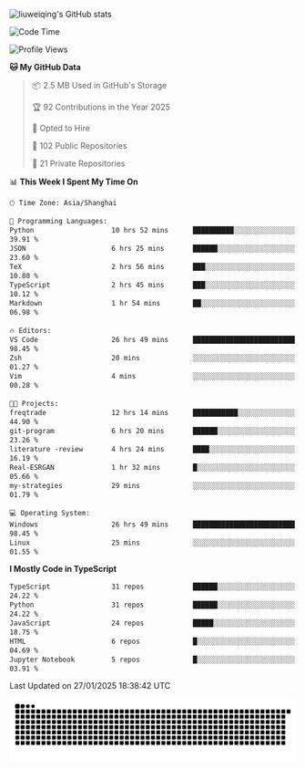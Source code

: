 ![liuweiqing's GitHub stats](https://github-readme-stats.vercel.app/api?username=14790897&show_icons=true&locale=cn&include_all_commits=true&count_private=true)

<!--START_SECTION:waka-->
![Code Time](http://img.shields.io/badge/Code%20Time-1%2C871%20hrs-blue)

![Profile Views](http://img.shields.io/badge/Profile%20Views-10-blue)

**🐱 My GitHub Data** 

> 📦 2.5 MB Used in GitHub's Storage 
 > 
> 🏆 92 Contributions in the Year 2025
 > 
> 💼 Opted to Hire
 > 
> 📜 102 Public Repositories 
 > 
> 🔑 21 Private Repositories 
 > 
📊 **This Week I Spent My Time On** 

```text
🕑︎ Time Zone: Asia/Shanghai

💬 Programming Languages: 
Python                   10 hrs 52 mins      ██████████░░░░░░░░░░░░░░░   39.91 % 
JSON                     6 hrs 25 mins       ██████░░░░░░░░░░░░░░░░░░░   23.60 % 
TeX                      2 hrs 56 mins       ███░░░░░░░░░░░░░░░░░░░░░░   10.80 % 
TypeScript               2 hrs 45 mins       ███░░░░░░░░░░░░░░░░░░░░░░   10.12 % 
Markdown                 1 hr 54 mins        ██░░░░░░░░░░░░░░░░░░░░░░░   06.98 % 

🔥 Editors: 
VS Code                  26 hrs 49 mins      █████████████████████████   98.45 % 
Zsh                      20 mins             ░░░░░░░░░░░░░░░░░░░░░░░░░   01.27 % 
Vim                      4 mins              ░░░░░░░░░░░░░░░░░░░░░░░░░   00.28 % 

🐱‍💻 Projects: 
freqtrade                12 hrs 14 mins      ███████████░░░░░░░░░░░░░░   44.90 % 
git-program              6 hrs 20 mins       ██████░░░░░░░░░░░░░░░░░░░   23.26 % 
literature -review       4 hrs 24 mins       ████░░░░░░░░░░░░░░░░░░░░░   16.19 % 
Real-ESRGAN              1 hr 32 mins        █░░░░░░░░░░░░░░░░░░░░░░░░   05.66 % 
my-strategies            29 mins             ░░░░░░░░░░░░░░░░░░░░░░░░░   01.79 % 

💻 Operating System: 
Windows                  26 hrs 49 mins      █████████████████████████   98.45 % 
Linux                    25 mins             ░░░░░░░░░░░░░░░░░░░░░░░░░   01.55 % 
```

**I Mostly Code in TypeScript** 

```text
TypeScript               31 repos            ██████░░░░░░░░░░░░░░░░░░░   24.22 % 
Python                   31 repos            ██████░░░░░░░░░░░░░░░░░░░   24.22 % 
JavaScript               24 repos            █████░░░░░░░░░░░░░░░░░░░░   18.75 % 
HTML                     6 repos             █░░░░░░░░░░░░░░░░░░░░░░░░   04.69 % 
Jupyter Notebook         5 repos             █░░░░░░░░░░░░░░░░░░░░░░░░   03.91 % 
```




 Last Updated on 27/01/2025 18:38:42 UTC
<!--END_SECTION:waka-->

<picture>
  <source media="(prefers-color-scheme: dark)" srcset="https://raw.githubusercontent.com/14790897/14790897/output/github-contribution-grid-snake-dark.svg" />
  <source media="(prefers-color-scheme: light)" srcset="https://raw.githubusercontent.com/14790897/14790897/output/github-contribution-grid-snake.svg" />
  <img alt="github-snake" src="https://raw.githubusercontent.com/14790897/14790897/output/github-contribution-grid-snake.svg" />
</picture>

